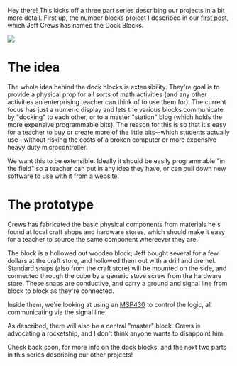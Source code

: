 <!--
post#: 3.a
summary: discussion of the numeric blocks project
-->

Hey there! This kicks off a three part series describing our projects in a bit more detail. First up, the number blocks project I described in our [first post][intro], which Jeff Crews has named the Dock Blocks.

<img src="http://farm6.static.flickr.com/5142/5614622981_d3b0911eb5_z.jpg" />

# The idea

The whole idea behind the dock blocks is extensibility. They're goal is to provide a physical prop for all sorts of math activities (and any other activities an enterprising teacher can think of to use them for). The current focus has just a numeric display and lets the various blocks communicate by "docking" to each other, or to a master "station" blog (which holds the more expensive programmable bits). The reason for this is so that it's easy for a teacher to buy or create more of the little bits--which students actually use--without risking the costs of a broken computer or more expensive heavy duty microcontroller.

We want this to be extensible. Ideally it should be easily programmable "in the field" so a teacher can put in any idea they have, or can pull down new software to use with it from a website.

# The prototype

Crews has fabricated the basic physical components from materials he's found at local craft shops and hardware stores, which should make it easy for a teacher to source the same component whereever they are.

The block is a hollowed out wooden block; Jeff bought several for a few dollars at the craft store, and hollowed them out with a drill and dremel. Standard snaps (also from the craft store) will be mounted on the side, and connected through the cube by a generic stove screw from the hardware store. These snaps are conductive, and carry a ground and signal line from block to block as they're connected.

Inside them, we're looking at using an [MSP430][msp430] to control the logic, all communicating via the signal line.

As described, there will also be a central "master" block. Crews is advocating a rocketship, and I don't think anyone wants to disappoint him.

Check back soon, for more info on the dock blocks, and the next two parts in this series describing our other projects!

[intro]: http://www.element14.com/community/groups/splatspace/blog/2011/04/08/introductions 
[msp430]: http://processors.wiki.ti.com/index.php/MSP430_LaunchPad_(MSP-EXP430G2)?DCMP=launchpad&HQS=Other+OT+launchpadwiki
